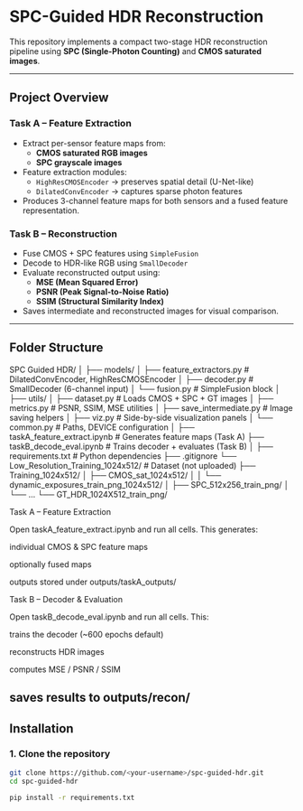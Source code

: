# SPC-Guided HDR Reconstruction

This repository implements a compact two-stage HDR reconstruction pipeline using **SPC (Single-Photon Counting)** and **CMOS saturated images**.

---

##  Project Overview

### **Task A – Feature Extraction**
- Extract per-sensor feature maps from:
  - **CMOS saturated RGB images**
  - **SPC grayscale images**
- Feature extraction modules:
  - `HighResCMOSEncoder` → preserves spatial detail (U-Net-like)
  - `DilatedConvEncoder` → captures sparse photon features
- Produces 3-channel feature maps for both sensors and a fused feature representation.

### **Task B – Reconstruction**
- Fuse CMOS + SPC features using `SimpleFusion`
- Decode to HDR-like RGB using `SmallDecoder`
- Evaluate reconstructed output using:
  - **MSE (Mean Squared Error)**
  - **PSNR (Peak Signal-to-Noise Ratio)**
  - **SSIM (Structural Similarity Index)**
- Saves intermediate and reconstructed images for visual comparison.

---

##  Folder Structure

SPC Guided HDR/
│
├── models/
│ ├── feature_extractors.py # DilatedConvEncoder, HighResCMOSEncoder
│ ├── decoder.py # SmallDecoder (6-channel input)
│ └── fusion.py # SimpleFusion block
│
├── utils/
│ ├── dataset.py # Loads CMOS + SPC + GT images
│ ├── metrics.py # PSNR, SSIM, MSE utilities
│ ├── save_intermediate.py # Image saving helpers
│ ├── viz.py # Side-by-side visualization panels
│ └── common.py # Paths, DEVICE configuration
│
├── taskA_feature_extract.ipynb # Generates feature maps (Task A)
├── taskB_decode_eval.ipynb # Trains decoder + evaluates (Task B)
│
├── requirements.txt # Python dependencies
├── .gitignore
└── Low_Resolution_Training_1024x512/ # Dataset (not uploaded)
├── Training_1024x512/
│ ├── CMOS_sat_1024x512/
│ │ └── dynamic_exposures_train_png_1024x512/
│ ├── SPC_512x256_train_png/
│ └── ...
└── GT_HDR_1024X512_train_png/

Task A – Feature Extraction

Open taskA_feature_extract.ipynb and run all cells.
This generates:

individual CMOS & SPC feature maps

optionally fused maps

outputs stored under outputs/taskA_outputs/

Task B – Decoder & Evaluation

Open taskB_decode_eval.ipynb and run all cells.
This:

trains the decoder (~600 epochs default)

reconstructs HDR images

computes MSE / PSNR / SSIM

saves results to outputs/recon/
---

##  Installation

### 1. Clone the repository
```bash
git clone https://github.com/<your-username>/spc-guided-hdr.git
cd spc-guided-hdr

pip install -r requirements.txt

